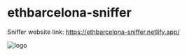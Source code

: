 # ethbarcelona-sniffer

Sniffer website link:
https://ethbarcelona-sniffer.netlify.app/

![logo](https://github.com/jimmylies/ethbarcelona-sniffer/assets/95318479/d6ec0c13-a985-4200-a157-4f23aa6a07e0)

